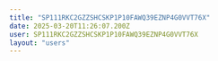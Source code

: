 ```yaml
---
title: "SP111RKC2GZZSHCSKP1P10FAWQ39EZNP4G0VVT76X"
date: 2025-03-20T11:26:07.200Z
user: SP111RKC2GZZSHCSKP1P10FAWQ39EZNP4G0VVT76X
layout: "users"
---
```

    